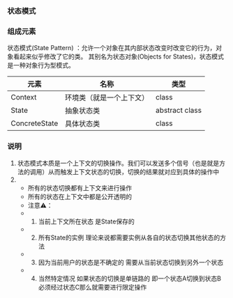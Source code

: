 ### 状态模式

### 组成元素

状态模式(State Pattern) ：允许一个对象在其内部状态改变时改变它的行为，对象看起来似乎修改了它的类。
其别名为状态对象(Objects for States)，状态模式是一种对象行为型模式。

| 元素            | 名称           | 类型             |
|---------------|--------------|----------------|
| Context       | 环境类（就是一个上下文） | class          |
| State         | 抽象状态类        | abstract class |
| ConcreteState | 具体状态类        | class          |

### 说明

1. 状态模式本质是一个上下文的切换操作。我们可以发送多个信号（也是就是方法的调用）从而触发上下文状态的切换，切换的结果就对应到具体的操作中
2.
   * 所有的状态切换都有上下文来进行操作
   * 所有的状态在上下文中都是公开透明的
   * 注意⚠️：
   * 1. 当前上下文所在状态 是State保存的
   * 2. 所有State的实例 理论来说都需要实例从各自的状态切换其他状态的方法
   * 3. 因为当前用户的状态是不确定的 需要从当前状态切换到另外一个状态
   * 4. 当然特定情况 如果状态的切换是单链路的 即一个状态A切换到状态B必须经过状态C那么就需要进行限定操作
